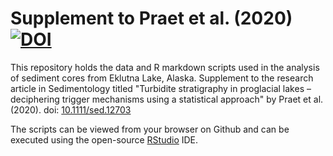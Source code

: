 # Supplement to Praet et al. (2020) [![DOI](https://zenodo.org/badge/226638370.svg)](https://zenodo.org/badge/latestdoi/226638370)

This repository holds the data and R markdown scripts used in the analysis of sediment cores from Eklutna Lake, Alaska. Supplement to the research article in Sedimentology titled "Turbidite stratigraphy in proglacial lakes – deciphering trigger mechanisms using a statistical approach" by Praet et al. (2020). doi: [10.1111/sed.12703](https://doi.org/10.1111/sed.12703)

The scripts can be viewed from your browser on Github and can be executed using the open-source [RStudio](https://rstudio.com/products/rstudio/) IDE.